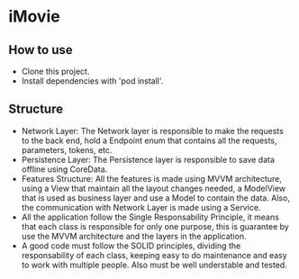 # iMovie

## How to use
- Clone this project.
- Install dependencies with 'pod install'.

## Structure
- Network Layer:
		The Network layer is responsible to make the requests to the back end, hold a Endpoint enum that contains all the requests, parameters, tokens, etc.
- Persistence Layer:
		The Persistence layer is responsible to save data offline using CoreData.
- Features Structure:
		All the features is made using MVVM architecture, using a View that maintain all the layout changes needed, a ModelView that is used as business layer and use a Model to contain the data. Also, the communication with Network Layer is made using a Service.
- All the application follow the Single Responsability Principle, it means that each class is responsible for only one purpose, this is guarantee by use the MVVM architecture and the layers in the application.
- A good code must follow the SOLID principles, dividing the responsability of each class, keeping easy to do maintenance and easy to work with multiple people. Also must be well understable and tested.
